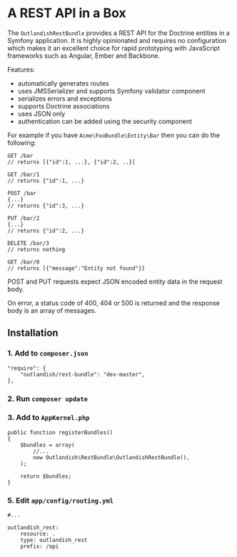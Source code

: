# A REST API in a Box

The `OutlandishRestBundle` provides a REST API for the Doctrine entities in a Symfony application. It is highly
opinionated and requires no configuration which makes it an excellent choice for rapid prototyping with JavaScript
frameworks such as Angular, Ember and Backbone.

Features:

- automatically generates routes
- uses JMSSerializer and supports Symfony validator component
- serializes errors and exceptions
- supports Doctrine associations
- uses JSON only
- authentication can be added using the security component

For example if you have `Acme\FooBundle\Entity\Bar` then you can do the following:

    GET /bar
    // returns [{"id":1, ...}, {"id":2, ..}]

    GET /bar/1
    // returns {"id":1, ...}

    POST /bar
    {...}
    // returns {"id":3, ...}

    PUT /bar/2
    {...}
    // returns {"id":2, ...}

    DELETE /bar/3
    // returns nothing

    GET /bar/0
    // returns [{"message":"Entity not found"}]

POST and PUT requests expect JSON encoded entity data in the request body.

On error, a status code of 400, 404 or 500 is returned and the response body is an array of messages.


## Installation

### 1. Add to `composer.json`

	"require": {
	    "outlandish/rest-bundle": "dev-master",
	},

### 2. Run `composer update`

### 3. Add to `AppKernel.php`

	public function registerBundles()
	{
	    $bundles = array(
			//...
	        new Outlandish\RestBundle\OutlandishRestBundle(),
	    );

	    return $bundles;
	}

### 5. Edit `app/config/routing.yml`

	#...

	outlandish_rest:
		resource: .
		type: outlandish_rest
		prefix: /api
